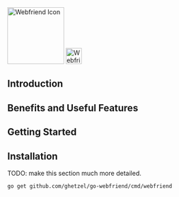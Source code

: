 <div id="logo">
    <img
        src="/go-webfriend/assets/img/webfriend-arms-128.png"
        alt="Webfriend Icon"
        height="128"
    >
    <img
        src="/go-webfriend/assets/img/webfriend-text-light-bg-36.png"
        height="36"
        alt="Webfriend Logo"
    >
</div>

## Introduction

## Benefits and Useful Features

## Getting Started

## Installation

TODO: make this section much more detailed.

```
go get github.com/ghetzel/go-webfriend/cmd/webfriend
```

<!--
<details>
    <summary>Golang / via `go get`</summary>
    <div>

    </div>
</details>
<details>
    <summary>macOS / Homebrew</summary>
    <div></div>
</details>
<details>
    <summary>Windows</summary>
    <div></div>
</details>
<details>
    <summary>Linux</summary>
    <div></div>
</details>
<details>
    <summary>FreeBSD</summary>
    <div></div>
</details>
<details>
    <summary>Binaries</summary>
    <div></div>
</details>
<details>
    <summary>From Source</summary>
    <div></div>
</details>
-->
